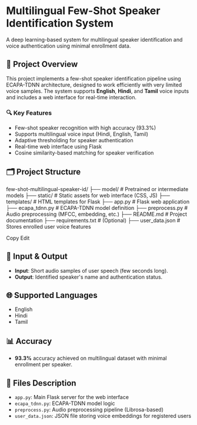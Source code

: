 # Multilingual Few-Shot Speaker Identification System

A deep learning-based system for multilingual speaker identification and voice authentication using minimal enrollment data.

## 🧠 Project Overview

This project implements a few-shot speaker identification pipeline using ECAPA-TDNN architecture, designed to work efficiently with very limited voice samples. The system supports **English**, **Hindi**, and **Tamil** voice inputs and includes a web interface for real-time interaction.

### 🔍 Key Features
- Few-shot speaker recognition with high accuracy (93.3%)
- Supports multilingual voice input (Hindi, English, Tamil)
- Adaptive thresholding for speaker authentication
- Real-time web interface using Flask
- Cosine similarity-based matching for speaker verification

## 🗂️ Project Structure

few-shot-multilingual-speaker-id/
├── model/ # Pretrained or intermediate models
├── static/ # Static assets for web interface (CSS, JS)
├── templates/ # HTML templates for Flask
├── app.py # Flask web application
├── ecapa_tdnn.py # ECAPA-TDNN model definition
├── preprocess.py # Audio preprocessing (MFCC, embedding, etc.)
├── README.md # Project documentation
├── requirements.txt # (Optional)
├── user_data.json # Stores enrolled user voice features

Copy
Edit


## 🧾 Input & Output

- **Input**: Short audio samples of user speech (few seconds long).
- **Output**: Identified speaker's name and authentication status.

## 🌐 Supported Languages
- English
- Hindi
- Tamil

## 📊 Accuracy
- **93.3%** accuracy achieved on multilingual dataset with minimal enrollment per speaker.

## 📁 Files Description
- `app.py`: Main Flask server for the web interface
- `ecapa_tdnn.py`: ECAPA-TDNN model logic
- `preprocess.py`: Audio preprocessing pipeline (Librosa-based)
- `user_data.json`: JSON file storing voice embeddings for registered users

